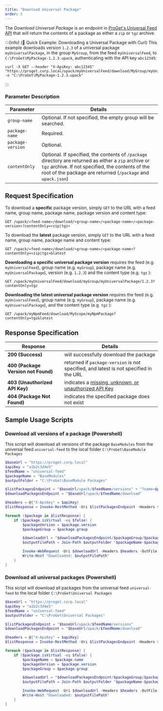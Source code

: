 ```yaml
---
title: "Download Universal Package"
order: 5
---
```


The *Download Universal Package* is an endpoint in [ProGet's Universal Feed API](/docs/proget/upack/proget-api-universalfeed) that will return the contents of a package as either a `zip` or `tgz` archive.

:::(Info) (🚀 Quick Example: Downloading a Universal Package with Curl)
This example downloads version `1.2.3` of a universal package `myUniversalPackage`, in the group `MyGroup`, from the feed `myUniversalFeed`, to `C:\ProGet\MyPackage-1.2.3.upack`, authenticating with the API key `abc12345`:

````
curl -X GET --header "X-ApiKey: abc12345" "https://proget.corp.local/upack/myUniversalFeed/download/MyGroup/myUniversalPackage/1.2.3" -o "C:\ProGet\MyPackage-1.2.3.upack" 
````
:::

### Parameter	Description
| Parameter | Details |
| --- | --- |
| `group-name` | Optional. If not specified, the empty group will be searched. |
| `package-name` | Required. |
| `package-version` | Optional. |
| `contentOnly` | Optional. If specified, the contents of `/package` directory are returned as either a `zip` archive or `tgz` archive. If not specified, the contents of the root of the package are returned (`/package` and `upack.json`)|

## Request Specification
To download a **specific** package version, simply `GET` to the URL with a feed name, group name, package name, package version and content type:

```
GET /upack/«feed-name»/download/«group-name»/«package-name»/«package-version»?contentOnly=«zip|tgz»
```

To download the **latest** package version, simply `GET` to the URL with a feed name, group name, package name and content type:

```
GET /upack/«feed-name»/download/«group-name»/«package-name»?contentOnly=«zip|tgz»&latest
```

**Downloading a specific universal package version** requires the feed (e.g. `myUniversalFeed`),  group name (e.g. `myGroup`), package name (e.g. `myUniversalPackage`), version (e.g. `1.2.3`) and the content type (e.g. `tgz` ):

```
GET /upack/myUniversalFeed/download/myGroup/myUniversalPackage/1.2.3?contentOnly=tgz
```

**Downloading the latest universal package version** requires the feed (e.g. `myUniversalFeed`),  group name (e.g. `myGroup`), package name (e.g. `myUniversalPackage`), and the content type (e.g. `tgz` ):

```
GET /upack/myNpmFeed/download/MyScope/myNpmPackage?contentOnly=tgz&latest
```

## Response Specification

| Response | Details |
| --- | --- |
| **200 (Success)** | will successfully download the package
| **400 (Package Version not Found)** | returned if `package-version` is not specified, and latest is not specified in the URL |
|  **403 (Unauthorized API Key)** | indicates a [missing, unknown, or unauthorized API Key](/docs/proget/upack/proget-api-universalfeed#authentication) |
| **404 (Package Not Found)** | indicates the specified package does not exist |

## Sample Usage Scripts

### Download all versions of a package (Powershell)
This script will download all versions of the package `BaseModules` from the universal feed `universal-feed` to the local folder `C:\ProGet\BaseModule Packages`

```powershell
$baseUrl = "https://proget.corp.local"
$apiKey = "a1b2c3d4e5"
$feedName = "universal-feed"
$packageName = "BaseModules"
$outputFolder = "C:\ProGet\BaseModule Packages"

$listPackagesEndpoint = "$baseUrl/upack/$feedName/versions" + "?name=$packageName"
$downloadPackagesEndpoint = "$baseUrl/upack/$feedName/download"

$headers = @{"X-ApiKey" = $apiKey}
$listResponse = Invoke-RestMethod -Uri $listPackagesEndpoint -Headers $headers -Method Get

foreach ($package in $listResponse) {
    if ($package.isVirtual -eq $false) {
        $packageVersion = $package.version
        $packageGroup = $package.group

        $downloadUrl = "$downloadPackagesEndpoint/$packageGroup/$packageName/$packageVersion" + "?contentOnly=zip"
        $outputFilePath = Join-Path $outputFolder "$packageName-$packageVersion.upack"

        Invoke-WebRequest -Uri $downloadUrl -Headers $headers -OutFile $outputFilePath
        Write-Host "Downloaded: $outputFilePath"
    }
}
```

### Download all universal packages (Powershell)
This script will download all packages from the universal feed `universal-feed` to the local folder `C:\ProGet\Universal Packages`

```powershell
$baseUrl = "https://proget.corp.local"
$apiKey = "a1b2c3d4e5"
$feedName = "universal-feed"
$outputFolder = "C:\ProGet\Universal Packages"

$listPackagesEndpoint = "$baseUrl/upack/$feedName/versions"
$downloadPackagesEndpoint = "$baseUrl/upack/$feedName/download"

$headers = @{"X-ApiKey" = $apiKey}
$listResponse = Invoke-RestMethod -Uri $listPackagesEndpoint -Headers $headers -Method Get

foreach ($package in $listResponse) {
    if ($package.isVirtual -eq $false) {
        $packageName = $package.name
        $packageVersion = $package.version
        $packageGroup = $package.group

        $downloadUrl = "$downloadPackagesEndpoint/$packageGroup/$packageName/$packageVersion" + "?contentOnly=zip"
        $outputFilePath = Join-Path $outputFolder "$packageName-$packageVersion.upack"

        Invoke-WebRequest -Uri $downloadUrl -Headers $headers -OutFile $outputFilePath
        Write-Host "Downloaded: $outputFilePath"
    }
}
```
